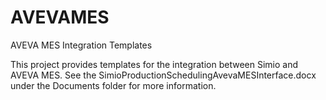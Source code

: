 # AVEVAMES
AVEVA MES Integration Templates

This project provides templates for the integration between Simio and AVEVA MES.  See the SimioProductionSchedulingAvevaMESInterface.docx under the Documents folder for more information.


